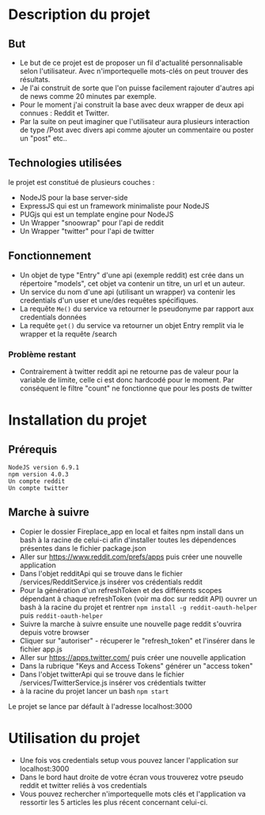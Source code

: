 # Description du projet
## But
- Le but de ce projet est de proposer un fil d'actualité personnalisable selon l'utilisateur.
Avec n'importequelle mots-clés on peut trouver des résultats.
- Je l'ai construit de sorte que l'on puisse facilement rajouter d'autres api de news comme 20 minutes par exemple.
- Pour le moment j'ai construit la base avec deux wrapper de deux api connues : Reddit et Twitter.
- Par la suite on peut imaginer que l'utilisateur aura plusieurs interaction de type /Post avec divers api comme ajouter un commentaire ou poster un "post" etc..


## Technologies utilisées
le projet est constitué de plusieurs couches :
- NodeJS pour la base server-side 
- ExpressJS qui est un framework minimaliste pour NodeJS
- PUGjs qui est un template engine pour NodeJS
- Un Wrapper "snoowrap" pour l'api de reddit
- Un Wrapper "twitter" pour l'api de twitter

## Fonctionnement
- Un objet de type "Entry" d'une api (exemple reddit) est crée dans un répertoire "models", cet objet va contenir un titre, un url et un auteur.
- Un service du nom d'une api (utilisant un wrapper) va contenir les credentials d'un user et une/des requêtes spécifiques.
- La requête ```Me()``` du service va retourner le pseudonyme par rapport aux credentials données 
- La requête ```get()``` du service va retourner un objet Entry remplit via le wrapper et la requête /search


### Problème restant
- Contrairement à twitter reddit api ne retourne pas de valeur pour la variable de limite, celle ci est donc hardcodé pour le moment. Par conséquent le filtre "count" ne fonctionne que pour les posts de twitter

# Installation du projet
## Prérequis
    NodeJS version 6.9.1
    npm version 4.0.3
    Un compte reddit
    Un compte twitter

## Marche à suivre
-  Copier le dossier Fireplace_app en local et faites npm install dans un bash à la racine de celui-ci afin d'installer toutes les dépendences présentes dans le fichier package.json
-  Aller sur https://www.reddit.com/prefs/apps puis créer une nouvelle application
- Dans l'objet redditApi qui se trouve dans le fichier /services/RedditService.js insérer vos crédentials reddit
- Pour la génération d'un refreshToken et des différents scopes dépendant à chaque refreshToken (voir ma doc sur reddit API) ouvrer un bash à la racine du projet et rentrer 
    ```npm install -g reddit-oauth-helper``` puis ```reddit-oauth-helper```
- Suivre la marche à suivre ensuite une nouvelle page reddit s'ouvrira depuis votre browser  
- Cliquer sur "autoriser" - récuperer le "refresh_token" et l'insérer dans le fichier app.js
- Aller sur https://apps.twitter.com/ puis créer une nouvelle application
- Dans la rubrique "Keys and Access Tokens" générer un "access token" 
- Dans l'objet twitterApi qui se trouve dans le fichier /services/TwitterService.js insérer vos crédentials twitter
- à la racine du projet lancer un bash ```npm start```

Le projet se lance par défault à l'adresse localhost:3000


# Utilisation du projet

- Une fois vos credentials setup vous pouvez lancer l'application sur localhost:3000
- Dans le bord haut droite de votre écran vous trouverez votre pseudo reddit et twitter reliés à vos credentials
- Vous pouvez rechercher n'importequelle mots clés et l'application va ressortir les 5 articles les plus récent concernant celui-ci.

